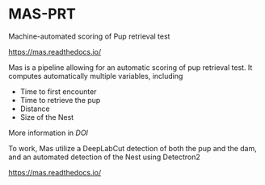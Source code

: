 # MAS-PRT

Machine-automated scoring of Pup retrieval test

https://mas.readthedocs.io/

Mas is a pipeline allowing for an automatic scoring of pup retrieval test. It computes automatically multiple variables, including 

- Time to first encounter
- Time to retrieve the pup
- Distance
- Size of the Nest

More information in *DOI*

To work, Mas utilize a DeepLabCut detection of both the pup and the dam, and an automated detection of the Nest using Detectron2

https://mas.readthedocs.io/
